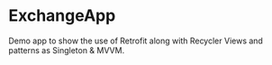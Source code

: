 # ExchangeApp
Demo app to show the use of Retrofit along with Recycler Views and patterns as Singleton &amp; MVVM.
